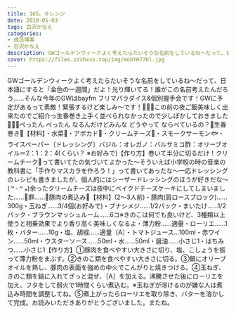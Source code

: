 ```yaml
---
title: 165。オレンジ
date: 2018-05-03
tags: 白沢かなえ
categories: 
- 成员博客
- 白沢かなえ
description: GWゴールデンウィークよく考えたらたいそうな名前をしているね〜だって、日本語にすると「金色の一週間」だよ！光り輝いてる！誰がこの名前考えたんだろう……そんな今年のGWはbayfm フリマパラダイス&amp;個別握手...
cover: https://files.zzzhxxx.top/img/mobYH77Kl.jpg 
---
```


GWゴールデンウィークよく考えたらたいそうな名前をしているね〜だって、日本語にすると「金色の一週間」だよ！光り輝いてる！誰がこの名前考えたんだろう……そんな今年のGWはbayfm フリマパラダイス&個別握手会です！GWに予定があるって素敵！緊張するけど楽しみ〜です！🌷🌷🌷この前の夜ご飯美味しく出来たのでご紹介っ生春巻き上手く並べられなかったので少しぼかしておきました🤦🏻‍♀️ぺったん ぺったん なるんだけどみんな どうやって ならべているの？🌸生春巻き🌸【材料】・水菜🥦・アボカド🥑・クリームチーズ🧀・スモークサーモン🐟・ライスペーパー〔ドレッシング〕バジル：オレガノ：バルサミコ酢：オリーブオイル＝2：1：2：4(くらい？ ※お好みで)【作り方】巻いて半分に切るだけ！クリームチーク🧀って書いてたの気づいてよかった〜そういえば小学校の時の音楽の教科書に「手作りマスカラを作ろう！」って書いてあったな〜一応ドレッシングのレシピも書きましたが、個人的にはシーザードレッシングのほうが好きだな〜( ᵘ ᵕ ᵘ ⁎)余ったクリームチーズは夜中にベイクドチーズケーキにしてしまいました……🐶罪……🌸豚肉の煮込み🌸【材料】(2〜3人前)・豚肉(肩ロースブロック)……300g・玉ねぎ……3/4個(お好みで)・ブナシメジ……1/2パック・まいたけ……1/2パック・ブラウンマッシュルーム……6コ※きのこは何でも良いけど、3種類以上使うと相乗効果でより香り高く美味しくなるよ・薄力粉……適量・ローリエ……1枚・バター……10g・塩、胡椒……適量〔A〕・トマトジュース…100ml・赤ワイン……50ml・ウスターソース……50ml・水……50ml・醤油……小さじ1・はちみつ……小さじ1【作り方】①豚肉を食べやすい大きさに切り、塩、こしょうを振って薄力粉をまぶす。②きのこ類を食べやすい大きさに切る。③鍋にオリーブオイルを熱し、豚肉の表面を強めの中火でこんがりと焼きつける。④玉ねぎ、きのこ類を鍋に入れてざっと混ぜ、［A］を加える。沸騰させた後にローリエを加え、フタをして弱火で1時間くらい煮込む。※玉ねぎが溶けるのが嫌な人は煮込み時間を調整してね。⑤煮上がったらローリエを取り除き、バターを溶かして完成。お読みいただきありがとうございました。またね。


